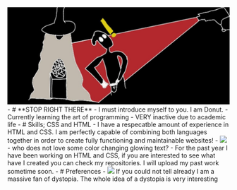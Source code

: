   <img src="Caught in act.jpg">
-  # **STOP RIGHT THERE**
- I must introduce myself to you. I am Donut.
- Currently learning the art of programming
- VERY inactive due to academic life
- # Skills; CSS and HTML
- I have a respecatble amount of experience in HTML and CSS. I am perfectly capable of combining both languages together in order to create fully functioning and maintainable websites!
- <img src="https://media.giphy.com/media/iR1r45zxg9akPWEJII/giphy.gif">
- who does not love some color changing glowing text?
- For the past year I have been working on HTML and CSS, if you are interested to see what have I created you can check my repositories. I will upload my past work sometime soon.
- # Preferences
- <img src="https://cdn.vox-cdn.com/thumbor/5pEa36thZLseTI18tAVTxA7fazc=/1400x1050/filters:format(jpeg)/cdn.vox-cdn.com/uploads/chorus_asset/file/13443468/ss_591536b1d638f947111d9772318a10b1cb57e8ae.jpg">
If you could not tell already I am a massive fan of dystopia. The whole idea of a dystopia is very interesting 

<!---
donutdellsprinkles/donutdellsprinkles is a ✨ special ✨ repository because its `README.md` (this file) appears on your GitHub profile.
You can click the Preview link to take a look at your changes.
--->
